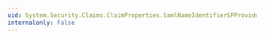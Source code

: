 ```yaml
---
uid: System.Security.Claims.ClaimProperties.SamlNameIdentifierSPProvidedId
internalonly: False
---
```

